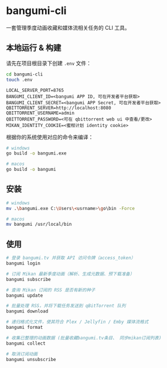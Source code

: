 # bangumi-cli

一套管理季度动画收藏和媒体流相关任务的 CLI 工具。

## 本地运行 & 构建

请先在项目根目录下创建 `.env` 文件：

```sh
cd bangumi-cli
touch .env
```

```.env
LOCAL_SERVER_PORT=8765
BANGUMI_CLIENT_ID=<bangumi APP ID, 可在开发者平台获取>
BANGUMI_CLIENT_SECRET=<bangumi APP Secret, 可在开发者平台获取>
QBITTORRENT_SERVER=http://localhost:8080
QBITTORRENT_USERNAME=admin
QBITTORRENT_PASSWORD=<可在 qbittorrent web ui 中查看/更改>
MIKAN_IDENTITY_COOKIE=<蜜柑计划 identity cookie>
```

根据你的系统使用对应的命令来编译：

```sh
# windows
go build -o bangumi.exe

# macos
go build -o bangumi
```

## 安装

```sh
# windows
mv .\bangumi.exe C:\Users\<usrname>\go\bin -Force

# macos
mv bangumi /usr/local/bin
```

## 使用

```sh
# 登录 bangumi.tv 并获取 API 访问令牌（access_token）
bangumi login

# 订阅 Mikan 最新季度动画（解析、生成元数据、预下载准备）
bangumi subscribe

# 查询 Mikan 订阅的 RSS 是否有新的种子
bangumi update

# 批量处理 RSS，并将下载任务发送到 qBitTorrent 队列
bangumi download

# 递归格式化文件，使其符合 Plex / Jellyfin / Emby 媒体流格式
bangumi format

# 收集已整理的动画数据 (批量收藏bangumi.tv条目、 同步mikan订阅列表)
bangumi collect

# 取消订阅动画
bangumi unsubscribe
```
